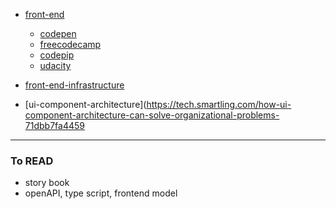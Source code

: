 - [front-end](https://www.freecodecamp.org/news/a-practical-guide-to-learning-front-end-development-for-beginners-da6516505e41/)
   - [codepen](https://codepen.io/)
   - [freecodecamp](https://www.freecodecamp.org/learn)
   - [codepip](https://codepip.com/)
   - [udacity](https://classroom.udacity.com/me)


- [front-end-infrastructure](https://tech.smartling.com/the-case-for-front-end-infrastructure-15a2a9a203da)
 - [ui-component-architecture](https://tech.smartling.com/how-ui-component-architecture-can-solve-organizational-problems-71dbb7fa4459

----
### To READ
- story book
- openAPI, type script, frontend model